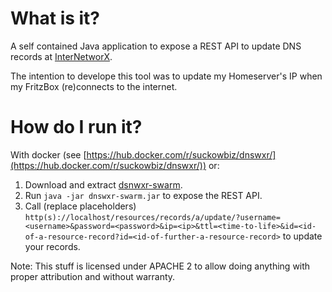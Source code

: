 # What is it?
A self contained Java application to expose a REST API to update DNS records at [InterNetworX](https://www.inwx.de).  

The intention to develope this tool was to update my Homeserver's IP when my FritzBox (re)connects to the internet.

# How do I run it?
With docker (see [https://hub.docker.com/r/suckowbiz/dnswxr/](https://hub.docker.com/r/suckowbiz/dnswxr/)) or:

 1. Download and extract [dsnwxr-swarm](https://github.com/suckowbiz/dnswxr/releases/download/v1.0.0/dnswxr-swarm.tar.gz).
 2. Run ```java -jar dnswxr-swarm.jar``` to expose the REST API.
 2. Call (replace placeholders) ```http(s)://localhost/resources/records/a/update/?username=<username>&password=<password>&ip=<ip>&ttl=<time-to-life>&id=<id-of-a-resource-record?id=<id-of-further-a-resource-record>``` to update your records.

Note: This stuff is licensed under APACHE 2 to allow doing anything with proper attribution and without warranty.
